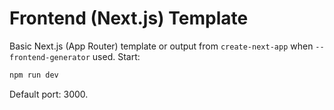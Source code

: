 # Frontend (Next.js) Template

Basic Next.js (App Router) template or output from `create-next-app` when `--frontend-generator` used.
Start:
```bash
npm run dev
```
Default port: 3000.
